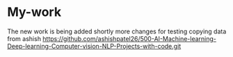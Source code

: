 # My-work
The new work is being added shortly
more changes for testing
copying data from ashish
https://github.com/ashishpatel26/500-AI-Machine-learning-Deep-learning-Computer-vision-NLP-Projects-with-code.git
